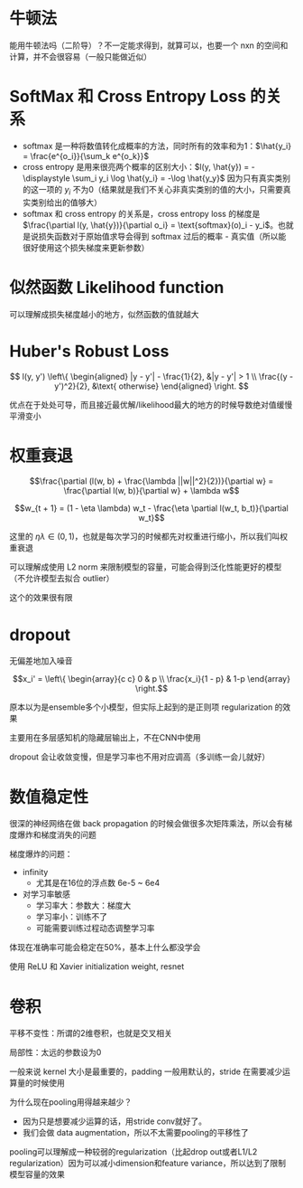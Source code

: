 # 牛顿法

能用牛顿法吗（二阶导）？不一定能求得到，就算可以，也要一个 nxn 的空间和计算，并不会很容易（一般只能做近似）

# SoftMax 和 Cross Entropy Loss 的关系

- softmax 是一种将数值转化成概率的方法，同时所有的效率和为1：$\hat{y_i} = \frac{e^{o_i}}{\sum_k e^{o_k}}$
- cross entropy 是用来很亮两个概率的区别大小：$l(y, \hat{y}) = -\displaystyle \sum_i y_i \log \hat{y_i} = -\log \hat{y_y}$ 因为只有真实类别的这一项的 $y_i$ 不为0（结果就是我们不关心非真实类别的值的大小，只需要真实类别给出的值够大）
- softmax 和 cross entropy 的关系是，cross entropy loss 的梯度是 $\frac{\partial l(y, \hat{y})}{\partial o_i} = \text{softmax}(o)_i - y_i$。也就是说损失函数对于原始值求导会得到 softmax 过后的概率 - 真实值（所以能很好使用这个损失梯度来更新参数）

# 似然函数 Likelihood function

可以理解成损失梯度越小的地方，似然函数的值就越大

# Huber's Robust Loss

$$
l(y, y')
\left\{
\begin{aligned}
|y - y'| - \frac{1}{2}, &|y - y'| > 1 \\
\frac{(y - y')^2}{2}, &\text{ otherwise}
\end{aligned}
\right.
$$

优点在于处处可导，而且接近最优解/likelihood最大的地方的时候导数绝对值缓慢平滑变小

# 权重衰退

$$\frac{\partial (l(w, b) + \frac{\lambda ||w||^2}{2})}{\partial w} = \frac{\partial l(w, b)}{\partial w} + \lambda w$$

$$w_{t + 1} = (1 - \eta \lambda) w_t - \frac{\eta \partial l(w_t, b_t)}{\partial w_t}$$

这里的 $\eta \lambda \in (0, 1)$，也就是每次学习的时候都先对权重进行缩小，所以我们叫权重衰退

可以理解成使用 L2 norm 来限制模型的容量，可能会得到泛化性能更好的模型（不允许模型去拟合 outlier）

这个的效果很有限

# dropout

无偏差地加入噪音

$$x_i' = \left\{
\begin{array}{c c}
0 & p \\
\frac{x_i}{1 - p} & 1-p
\end{array}
\right.$$

原本以为是ensemble多个小模型，但实际上起到的是正则项 regularization 的效果

主要用在多层感知机的隐藏层输出上，不在CNN中使用

dropout 会让收敛变慢，但是学习率也不用对应调高（多训练一会儿就好）

# 数值稳定性

很深的神经网络在做 back propagation 的时候会做很多次矩阵乘法，所以会有梯度爆炸和梯度消失的问题

梯度爆炸的问题：
- infinity
  - 尤其是在16位的浮点数 6e-5 ~ 6e4
- 对学习率敏感
  - 学习率大：参数大：梯度大
  - 学习率小：训练不了
  - 可能需要训练过程动态调整学习率

体现在准确率可能会稳定在50%，基本上什么都没学会

使用 ReLU 和 Xavier initialization weight, resnet

# 卷积

平移不变性：所谓的2维卷积，也就是交叉相关

局部性：太远的参数设为0

一般来说 kernel 大小是最重要的，padding 一般用默认的，stride 在需要减少运算量的时候使用

为什么现在pooling用得越来越少？
- 因为只是想要减少运算的话，用stride conv就好了。
- 我们会做 data augmentation，所以不太需要pooling的平移性了

pooling可以理解成一种较弱的regularization（比起drop out或者L1/L2 regularization）因为可以减小dimension和feature variance，所以达到了限制模型容量的效果